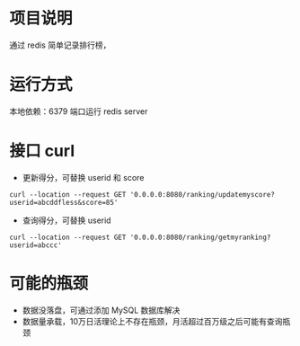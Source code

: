# 项目说明
通过 redis 简单记录排行榜，
# 运行方式
本地依赖：6379 端口运行 redis server
# 接口 curl
- 更新得分，可替换 userid 和 score
```shell
curl --location --request GET '0.0.0.0:8080/ranking/updatemyscore?userid=abcddfless&score=85'
```
- 查询得分，可替换 userid
```shell
curl --location --request GET '0.0.0.0:8080/ranking/getmyranking?userid=abccc'
```
# 可能的瓶颈
- 数据没落盘，可通过添加 MySQL 数据库解决
- 数据量承载，10万日活理论上不存在瓶颈，月活超过百万级之后可能有查询瓶颈